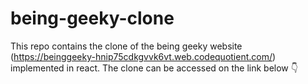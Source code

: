 # being-geeky-clone
This repo contains the clone of the being geeky website (https://beinggeeky-hnip75cdkgvvk6vt.web.codequotient.com/) implemented in react. The clone can be accessed on the link below 👇
